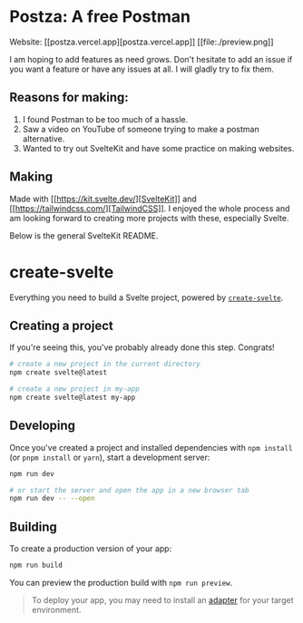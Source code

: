 # Postza: A free Postman
Website: [[postza.vercel.app][postza.vercel.app]]
[[file:./preview.png]]

I am hoping to add features as need grows.
Don't hesitate to add an issue if you want a feature or have any issues at all. I will gladly try to fix them.

## Reasons for making:

1. I found Postman to be too much of a hassle.
2. Saw a video on YouTube of someone trying to make a postman alternative.
3. Wanted to try out SvelteKit and have some practice on making websites.

## Making

Made with [[https://kit.svelte.dev/][SvelteKit]] and [[https://tailwindcss.com/][TailwindCSS]].
I enjoyed the whole process and am looking forward to creating more projects with these, especially Svelte.


Below is the general SvelteKit README.

# create-svelte

Everything you need to build a Svelte project, powered by [`create-svelte`](https://github.com/sveltejs/kit/tree/master/packages/create-svelte).

## Creating a project

If you're seeing this, you've probably already done this step. Congrats!

```bash
# create a new project in the current directory
npm create svelte@latest

# create a new project in my-app
npm create svelte@latest my-app
```

## Developing

Once you've created a project and installed dependencies with `npm install` (or `pnpm install` or `yarn`), start a development server:

```bash
npm run dev

# or start the server and open the app in a new browser tab
npm run dev -- --open
```

## Building

To create a production version of your app:

```bash
npm run build
```

You can preview the production build with `npm run preview`.

> To deploy your app, you may need to install an [adapter](https://kit.svelte.dev/docs/adapters) for your target environment.
